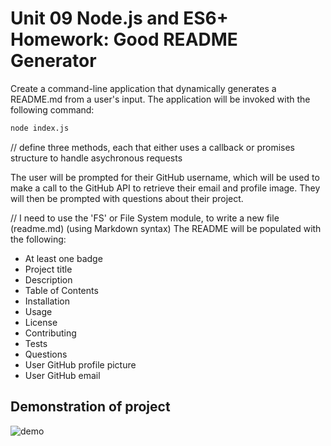 # Unit 09 Node.js and ES6+ Homework: Good README Generator

Create a command-line application that dynamically generates a README.md from a user's input. The application will be invoked with the following command:

```sh
node index.js
```
// define three methods, each that either uses a callback or promises structure to handle asychronous requests

The user will be prompted for their GitHub username, 
which will be used to make a call to the GitHub API to retrieve their email and profile image. 
They will then be prompted with questions about their project.

// I need to use the 'FS' or File System module, to write a new file (readme.md) (using Markdown syntax)
The README will be populated with the following:

* At least one badge
* Project title
* Description
* Table of Contents
* Installation
* Usage
* License
* Contributing
* Tests
* Questions
* User GitHub profile picture
* User GitHub email


## Demonstration of project 
![demo](hw9.gif)